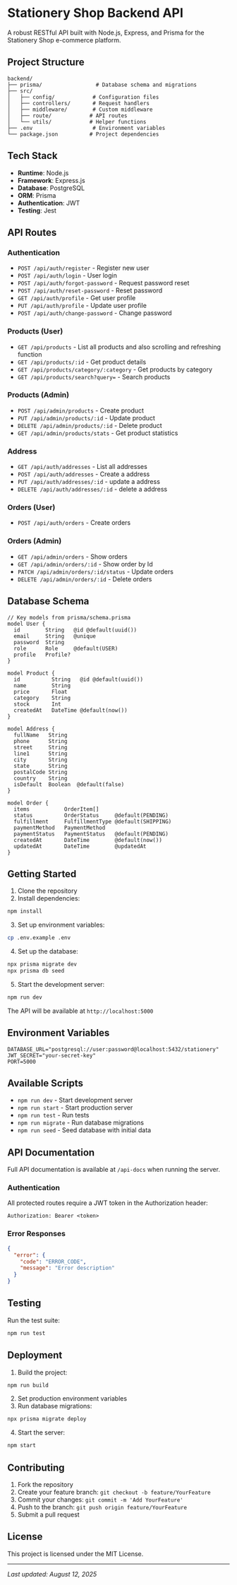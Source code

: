 # Stationery Shop Backend API

A robust RESTful API built with Node.js, Express, and Prisma for the Stationery Shop e-commerce platform.

## Project Structure

```
backend/
├── prisma/                 # Database schema and migrations
├── src/
│   ├── config/            # Configuration files
│   ├── controllers/       # Request handlers
│   ├── middleware/        # Custom middleware
│   ├── route/            # API routes
│   └── utils/            # Helper functions
├── .env                   # Environment variables
└── package.json          # Project dependencies
```

## Tech Stack

- **Runtime**: Node.js
- **Framework**: Express.js
- **Database**: PostgreSQL
- **ORM**: Prisma
- **Authentication**: JWT
- **Testing**: Jest

## API Routes

### Authentication
- `POST /api/auth/register` - Register new user
- `POST /api/auth/login` - User login
- `POST /api/auth/forgot-password` - Request password reset
- `POST /api/auth/reset-password` - Reset password
- `GET /api/auth/profile` - Get user profile
- `PUT /api/auth/profile` - Update user profile
- `POST /api/auth/change-password` - Change password

### Products (User)
- `GET /api/products` - List all products and also scrolling and refreshing function
- `GET /api/products/:id` - Get product details
- `GET /api/products/category/:category` - Get products by category
- `GET /api/products/search?query=` - Search products

### Products (Admin)
- `POST /api/admin/products` - Create product
- `PUT /api/admin/products/:id` - Update product
- `DELETE /api/admin/products/:id` - Delete product
- `GET /api/admin/products/stats` - Get product statistics


### Address
- `GET /api/auth/addresses`  - List all addresses
- `POST /api/auth/addresses` - Create a address
- `PUT /api/auth/addresses/:id` - update a address
- `DELETE /api/auth/addresses/:id` - delete a address

### Orders (User)
- `POST /api/auth/orders` - Create orders

### Orders (Admin)
- `GET /api/admin/orders` - Show orders
- `GET /api/admin/orders/:id` - Show order by Id
- `PATCH /api/admin/orders/:id/status` - Update orders
- `DELETE /api/admin/orders/:id` - Delete orders


## Database Schema

```prisma
// Key models from prisma/schema.prisma
model User {
  id        String   @id @default(uuid())
  email     String   @unique
  password  String
  role      Role     @default(USER)
  profile   Profile?
}

model Product {
  id          String   @id @default(uuid())
  name        String
  price       Float
  category    String
  stock       Int
  createdAt   DateTime @default(now())
}

model Address {
  fullName   String
  phone      String
  street     String
  line1      String
  city       String
  state      String
  postalCode String
  country    String
  isDefault  Boolean  @default(false)
}

model Order {
  items           OrderItem[]
  status          OrderStatus     @default(PENDING)
  fulfillment     FulfillmentType @default(SHIPPING)
  paymentMethod   PaymentMethod
  paymentStatus   PaymentStatus   @default(PENDING)
  createdAt       DateTime        @default(now())
  updatedAt       DateTime        @updatedAt
}
```

## Getting Started

1. Clone the repository
2. Install dependencies:
```bash
npm install
```

3. Set up environment variables:
```bash
cp .env.example .env
```

4. Set up the database:
```bash
npx prisma migrate dev
npx prisma db seed
```

5. Start the development server:
```bash
npm run dev
```

The API will be available at `http://localhost:5000`

## Environment Variables

```env
DATABASE_URL="postgresql://user:password@localhost:5432/stationery"
JWT_SECRET="your-secret-key"
PORT=5000
```

## Available Scripts

- `npm run dev` - Start development server
- `npm run start` - Start production server
- `npm run test` - Run tests
- `npm run migrate` - Run database migrations
- `npm run seed` - Seed database with initial data

## API Documentation

Full API documentation is available at `/api-docs` when running the server.

### Authentication

All protected routes require a JWT token in the Authorization header:
```
Authorization: Bearer <token>
```

### Error Responses

```json
{
  "error": {
    "code": "ERROR_CODE",
    "message": "Error description"
  }
}
```

## Testing

Run the test suite:
```bash
npm run test
```

## Deployment

1. Build the project:
```bash
npm run build
```

2. Set production environment variables
3. Run database migrations:
```bash
npx prisma migrate deploy
```

4. Start the server:
```bash
npm start
```

## Contributing

1. Fork the repository
2. Create your feature branch: `git checkout -b feature/YourFeature`
3. Commit your changes: `git commit -m 'Add YourFeature'`
4. Push to the branch: `git push origin feature/YourFeature`
5. Submit a pull request

## License

This project is licensed under the MIT License.

---

*Last updated: August 12, 2025*